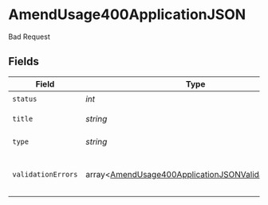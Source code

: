 # AmendUsage400ApplicationJSON

Bad Request


## Fields

| Field                                                                                                                          | Type                                                                                                                           | Required                                                                                                                       | Description                                                                                                                    | Example                                                                                                                        |
| ------------------------------------------------------------------------------------------------------------------------------ | ------------------------------------------------------------------------------------------------------------------------------ | ------------------------------------------------------------------------------------------------------------------------------ | ------------------------------------------------------------------------------------------------------------------------------ | ------------------------------------------------------------------------------------------------------------------------------ |
| `status`                                                                                                                       | *int*                                                                                                                          | :heavy_check_mark:                                                                                                             | HTTP Code                                                                                                                      |                                                                                                                                |
| `title`                                                                                                                        | *string*                                                                                                                       | :heavy_check_mark:                                                                                                             | Error message                                                                                                                  |                                                                                                                                |
| `type`                                                                                                                         | *string*                                                                                                                       | :heavy_check_mark:                                                                                                             | N/A                                                                                                                            | "https://docs.billwithorb.com/reference/error-responses#400-request-validation-errors"                                         |
| `validationErrors`                                                                                                             | array<[AmendUsage400ApplicationJSONValidationErrors](../../models/operations/AmendUsage400ApplicationJSONValidationErrors.md)> | :heavy_check_mark:                                                                                                             | Contains all failing validation events.                                                                                        |                                                                                                                                |